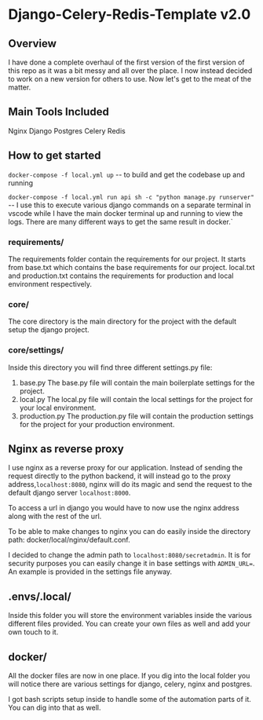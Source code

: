 # Django-Celery-Redis-Template v2.0

## Overview

I have done a complete overhaul of the first version of the first version of this repo as it was a bit messy and all over the place. I now instead decided to work on a new version for others to use. Now let's get to the meat of the matter.

## Main Tools Included

Nginx
Django
Postgres
Celery
Redis

## How to get started

`docker-compose -f local.yml up` -- to build and get the codebase up and running

`docker-compose -f local.yml run api sh -c "python manage.py runserver" ` -- I use this to execute various django commands on a separate terminal in vscode while I have the main docker terminal up and running to view the logs. There are many different ways to get the same result in docker.`

### requirements/

The requirements folder contain the requirements for our project. It starts from base.txt which contains the base requirements for our project. local.txt and production.txt contains the requirements for production and local environment respectively.

### core/

The core directory is the main directory for the project with the default setup the django project.

### core/settings/

Inside this directory you will find three different settings.py file:

1. base.py
   The base.py file will contain the main boilerplate settings for the project.
2. local.py
   The local.py file will contain the local settings for the project for your local environment.
3. production.py
   The production.py file will contain the production settings for the project for your production environment.

## Nginx as reverse proxy

I use nginx as a reverse proxy for our application. Instead of sending the request directly to the python backend, it will instead go to the proxy address,`localhost:8080`, nginx will do its magic and send the request to the default django server `localhost:8000`.

To access a url in django you would have to now use the nginx address along with the rest of the url.

To be able to make changes to nginx you can do easily inside the directory path: docker/local/nginx/default.conf.

I decided to change the admin path to `localhost:8080/secretadmin`. It is for security purposes you can easily change it in base settings with `ADMIN_URL=`. An example is provided in the settings file anyway.

## .envs/.local/

Inside this folder you will store the environment variables inside the various different files provided. You can create your own files as well and add your own touch to it.

## docker/

All the docker files are now in one place. If you dig into the local folder you will notice there are various settings for django, celery, nginx and postgres.

I got bash scripts setup inside to handle some of the automation parts of it. You can dig into that as well.
